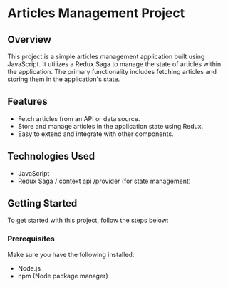 # Articles Management Project

## Overview

This project is a simple articles management application built using JavaScript. It utilizes a Redux Saga to manage the state of articles within the application. The primary functionality includes fetching articles and storing them in the application's state.

## Features

- Fetch articles from an API or data source.
- Store and manage articles in the application state using Redux.
- Easy to extend and integrate with other components.

## Technologies Used

- JavaScript
- Redux Saga / context api /provider (for state management)

## Getting Started

To get started with this project, follow the steps below:

### Prerequisites

Make sure you have the following installed:

- Node.js
- npm (Node package manager)
